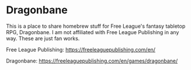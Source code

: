 # Dragonbane

This is a place to share homebrew stuff for Free League's fantasy tabletop RPG, Dragonbane. I am not affiliated with Free League Publishing in any way. These are just fan works.

Free League Publishing: https://freeleaguepublishing.com/en/

Dragonbane: https://freeleaguepublishing.com/en/games/dragonbane/
